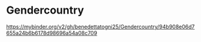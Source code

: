 # Gendercountry

https://mybinder.org/v2/gh/benedettatogni25/Gendercountry/94b908e06d7655a24b6b6178d98696a54a08c709
